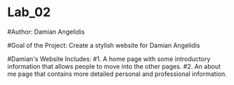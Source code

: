 # Lab_02
#Author: Damian Angelidis

#Goal of the Project: Create a stylish website for Damian Angelidis

#Damian's Website Includes:
#1. A home page with some introductory information that allows people to move into the other pages.
#2. An about me page that contains more detailed personal and professional information.